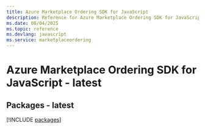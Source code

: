 ```yaml
---
title: Azure Marketplace Ordering SDK for JavaScript
description: Reference for Azure Marketplace Ordering SDK for JavaScript
ms.date: 08/04/2025
ms.topic: reference
ms.devlang: javascript
ms.service: marketplaceordering
---
```

# Azure Marketplace Ordering SDK for JavaScript - latest
## Packages - latest
[!INCLUDE [packages](marketplace-ordering-index.md)]